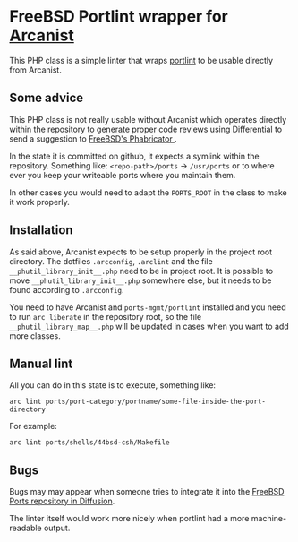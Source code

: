 # FreeBSD Portlint wrapper for [Arcanist](https://github.com/phacility/arcanist)

This PHP class is a simple linter that wraps
[portlint](https://www.freebsd.org/doc/en/books/porters-handbook/porting-portlint.html)
to be usable directly from Arcanist.

## Some advice

This PHP class is not really usable without Arcanist which operates directly
within the repository to generate proper code reviews using Differential to
send a suggestion to [FreeBSD's Phabricator ](https://reviews.freebsd.org/).

In the state it is committed on github, it expects a symlink within
the repository. Something like: `<repo-path>/ports` -> `/usr/ports`
or to where ever you keep your writeable ports where you maintain them.

In other cases you would need to adapt the `PORTS_ROOT` in the class to
make it work properly.

## Installation

As said above, Arcanist expects to be setup properly in the project
root directory. The dotfiles `.arcconfig`, `.arclint`
and the file `__phutil_library_init__.php` need to be in project
root. It is possible to move `__phutil_library_init__.php` somewhere
else, but it needs to be found according to `.arcconfig`.

You need to have Arcanist and `ports-mgmt/portlint` installed and
you need to run `arc liberate` in the repository root, so the
file `__phutil_library_map__.php` will be updated in cases when
you want to add more classes.

## Manual lint

All you can do in this state is to execute, something like:

```
arc lint ports/port-category/portname/some-file-inside-the-port-directory
```

For example:

```
arc lint ports/shells/44bsd-csh/Makefile
```

## Bugs

Bugs may may appear when someone tries to integrate it into the
[FreeBSD Ports repository in Diffusion](https://reviews.freebsd.org/diffusion/P/).

The linter itself would work more nicely when portlint had a more
machine-readable output.
